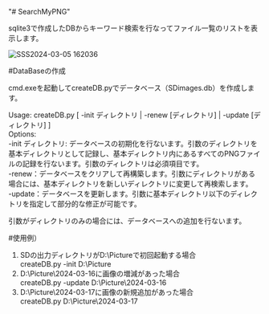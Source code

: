"# SearchMyPNG" 

sqlite3で作成したDBからキーワード検索を行なってファイル一覧のリストを表示します。

![SSS2024-03-05 162036](https://github.com/hina-choco/SearchMyPNG/assets/162294996/61695cef-48c0-4eb3-ade6-d367e8c0c9f2)

#DataBaseの作成

cmd.exeを起動してcreateDB.pyでデータベース（SDimages.db）を作成します。

Usage: createDB.py [ -init ディレクトリ | -renew [ディレクトリ] | -update [ディレクトリ] ]<br>
Options:<br>
  -init ディレクトリ: データベースの初期化を行ないます。引数のディレクトリを基本ディレクトリとして記録し、基本ディレクトリ内にあるすべてのPNGファイルの記録を行ないます。引数のディレクトリは必須項目です。<br>
  -renew：データベースをクリアして再構築します。引数にディレクトリがある場合には、基本ディレクトリを新しいディレクトリに変更して再検索します。<br>
  -update：データベースを更新します。引数に基本ディレクトリ以下のディレクトリを指定して部分的な修正が可能です。<br>
  
  引数がディレクトリのみの場合には、データベースへの追加を行ないます。<br>

#使用例）<br>
1. SDの出力ディレクトリがD:\Pictureで初回起動する場合<br>
  createDB.py -init D:\Picture<br>
2. D:\Picture\2024-03-16に画像の増減があった場合<br>
  createDB.py -update D:\Picture\2024-03-16<br>
3. D:\Picture\2024-03-17に画像の新規追加があった場合<br>
  createDB.py D:\Picture\2024-03-17<br>
